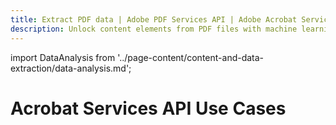```yaml
---
title: Extract PDF data | Adobe PDF Services API | Adobe Acrobat Services
description: Unlock content elements from PDF files with machine learning for data analysis and insights. Our PDF Services API helps you create, convert, OCR PDFs and more. Free 6-month trial. Learn more today.
---
```


import DataAnalysis from '../page-content/content-and-data-extraction/data-analysis.md';


<Hero slots="heading" variant="fullwidth" theme="dark"  customLayout className="herobgImage Hero-Banner"/>

# Acrobat Services API Use Cases

<MenuWrapperComponent  menuItem= 'subMenuPages'  slots="content"  repeat="1" theme="lightest" className="Data-Analysis"/>

<DataAnalysis />